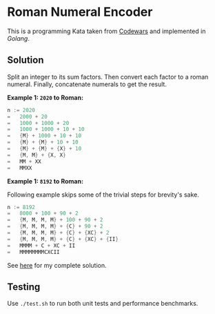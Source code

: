 # Roman Numeral Encoder

This is a programming Kata taken from [Codewars](https://www.codewars.com/kata/51b62bf6a9c58071c600001b) and implemented in _Golang_.

## Solution

Split an integer to its sum factors. Then convert each factor to a roman numeral. Finally, concatenate numerals to get the result.

**Example 1: `2020` to Roman:**

```go
n := 2020
=   2000 + 20
=   1000 + 1000 + 20
=   1000 + 1000 + 10 + 10
=   {M} + 1000 + 10 + 10
=   {M} + {M} + 10 + 10
=   {M} + {M} + {X} + 10
=   {M, M} + {X, X}
=   MM + XX
=   MMXX
```

**Example 1: `8192` to Roman:**

Following example skips some of the trivial steps for brevity's sake.

```go
n := 8192
=   8000 + 100 + 90 + 2
=   {M, M, M, M} + 100 + 90 + 2
=   {M, M, M, M} + {C} + 90 + 2
=   {M, M, M, M} + {C} + {XC} + 2
=   {M, M, M, M} + {C} + {XC} + {II}
=   MMMM + C + XC + II
=   MMMMMMMMCXCII
```

See [here](encoder/encoder.go) for my complete solution.

## Testing

Use `./test.sh` to run both unit tests and performance benchmarks.
